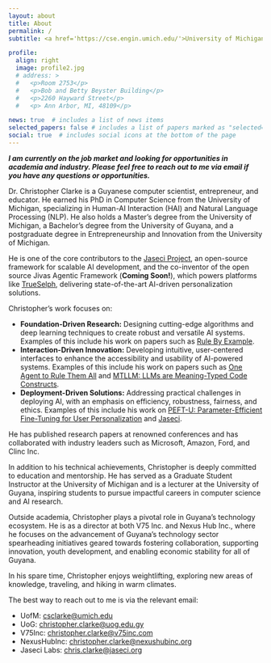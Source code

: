 ```yaml
---
layout: about
title: About
permalink: /
subtitle: <a href='https://cse.engin.umich.edu/'>University of Michigan</a> | <a href='https://fns.uog.edu.gy/'>University of Guyana</a> | <a href='https://v75inc.com/'>V75 Inc.</a> | <a href='https://www.nexushubinc.org/'>Nexus Hub Inc.</a>

profile:
  align: right
  image: profile2.jpg
  # address: >
  #   <p>Room 2753</p>
  #   <p>Bob and Betty Beyster Building</p>
  #   <p>2260 Hayward Street</p>
  #   <p> Ann Arbor, MI, 48109</p>

news: true  # includes a list of news items
selected_papers: false # includes a list of papers marked as "selected={true}"
social: true  # includes social icons at the bottom of the page
---
```


***I am currently on the job market and looking for opportunities in academia and industry. Please feel free to reach out to me via email if you have any questions or opportunities.***

Dr. Christopher Clarke is a Guyanese computer scientist, entrepreneur, and educator. He earned his PhD in Computer Science from the University of Michigan, specializing in Human-AI Interaction (HAI) and Natural Language Processing (NLP). He also holds a Master’s degree from the University of Michigan, a Bachelor’s degree from the University of Guyana, and a postgraduate degree in Entrepreneurship and Innovation from the University of Michigan.

He is one of the core contributors to the [Jaseci Project](https://github.com/Jaseci-Labs/jaseci), an open-source framework for scalable AI development, and the co-inventor of the open source Jivas Agentic Framework (**Coming Soon!**), which powers platforms like [TrueSelph](https://trueselph.com/), delivering state-of-the-art AI-driven personalization solutions.

Christopher’s work focuses on:
- **Foundation-Driven Research:** Designing cutting-edge algorithms and deep learning techniques to create robust and versatile AI systems. Examples of this include his work on papers such as [Rule By Example](https://aclanthology.org/2023.acl-long.22.pdf).
- **Interaction-Driven Innovation:** Developing intuitive, user-centered interfaces to enhance the accessibility and usability of AI-powered systems. Examples of this include his work on papers such as [One Agent to Rule Them All](https://arxiv.org/abs/2203.07665) and [MTLLM: LLMs are Meaning-Typed Code Constructs](https://arxiv.org/abs/2405.08965).
- **Deployment-Driven Solutions:** Addressing practical challenges in deploying AI, with an emphasis on efficiency, robustness, fairness, and ethics. Examples of this include his work on [PEFT-U: Parameter-Efficient Fine-Tuning for User Personalization](https://arxiv.org/abs/2407.18078) and [Jaseci](https://github.com/Jaseci-Labs/jaseci).

He has published research papers at renowned conferences and has collaborated with industry leaders such as Microsoft, Amazon, Ford, and Clinc Inc.

In addition to his technical achievements, Christopher is deeply committed to education and mentorship. He has served as a Graduate Student Instructor at the University of Michigan and is a lecturer at the University of Guyana, inspiring students to pursue impactful careers in computer science and AI research.

Outside academia, Christopher plays a pivotal role in Guyana’s technology ecosystem. He is as a director at both V75 Inc. and Nexus Hub Inc., where he focuses on the advancement of Guyana’s technology sector spearheading initiatives geared towards fostering collaboration, supporting innovation, youth development, and enabling economic stability for all of Guyana.

In his spare time, Christopher enjoys weightlifting, exploring new areas of knowledge, traveling, and hiking in warm climates.

The best way to reach out to me is via the relevant email:
- UofM: [csclarke@umich.edu](mailto:csclarke@umich.edu)
- UoG: [christopher.clarke@uog.edu.gy](mailto:christopher.clarke@uog.edu.gy)
- V75Inc: [christopher.clarke@v75inc.com](mailto:christopher.clarke@v75inc.com)
- NexusHubInc: [christopher.clarke@nexushubinc.org](mailto:christopher.clarke@nexushubinc.org)
- Jaseci Labs: [chris.clarke@jaseci.org](mailto:chris.clarke@jaseci.org)
